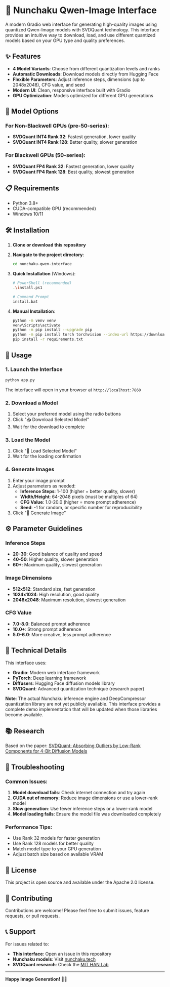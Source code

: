 # 🎨 Nunchaku Qwen-Image Interface

A modern Gradio web interface for generating high-quality images using quantized Qwen-Image models with SVDQuant technology. This interface provides an intuitive way to download, load, and use different quantized models based on your GPU type and quality preferences.

## ✨ Features

- **4 Model Variants**: Choose from different quantization levels and ranks
- **Automatic Downloads**: Download models directly from Hugging Face
- **Flexible Parameters**: Adjust inference steps, dimensions (up to 2048x2048), CFG value, and seed
- **Modern UI**: Clean, responsive interface built with Gradio
- **GPU Optimization**: Models optimized for different GPU generations

## 🚀 Model Options

### For Non-Blackwell GPUs (pre-50-series):
- **SVDQuant INT4 Rank 32**: Fastest generation, lower quality
- **SVDQuant INT4 Rank 128**: Better quality, slower generation

### For Blackwell GPUs (50-series):
- **SVDQuant FP4 Rank 32**: Fastest generation, lower quality  
- **SVDQuant FP4 Rank 128**: Best quality, slowest generation

## 📋 Requirements

- Python 3.8+
- CUDA-compatible GPU (recommended)
- Windows 10/11

## 🛠️ Installation

1. **Clone or download this repository**
2. **Navigate to the project directory**:
   ```bash
   cd nunchaku-qwen-interface
   ```

3. **Quick Installation** (Windows):
   ```bash
   # PowerShell (recommended)
   .\install.ps1
   
   # Command Prompt
   install.bat
   ```

4. **Manual Installation**:
   ```bash
   python -m venv venv
   venv\Scripts\activate
   python -m pip install --upgrade pip
   python -m pip install torch torchvision --index-url https://download.pytorch.org/whl/cu121
   pip install -r requirements.txt
   ```

## 🎯 Usage

### 1. Launch the Interface
```bash
python app.py
```

The interface will open in your browser at `http://localhost:7860`

### 2. Download a Model
1. Select your preferred model using the radio buttons
2. Click "📥 Download Selected Model"
3. Wait for the download to complete

### 3. Load the Model
1. Click "🚀 Load Selected Model"
2. Wait for the loading confirmation

### 4. Generate Images
1. Enter your image prompt
2. Adjust parameters as needed:
   - **Inference Steps**: 1-100 (higher = better quality, slower)
   - **Width/Height**: 64-2048 pixels (must be multiples of 64)
   - **CFG Value**: 1.0-20.0 (higher = more prompt adherence)
   - **Seed**: -1 for random, or specific number for reproducibility
3. Click "🎨 Generate Image"

## ⚙️ Parameter Guidelines

### Inference Steps
- **20-30**: Good balance of quality and speed
- **40-50**: Higher quality, slower generation
- **60+**: Maximum quality, slowest generation

### Image Dimensions
- **512x512**: Standard size, fast generation
- **1024x1024**: High resolution, good quality
- **2048x2048**: Maximum resolution, slowest generation

### CFG Value
- **7.0-8.0**: Balanced prompt adherence
- **10.0+**: Strong prompt adherence
- **5.0-6.0**: More creative, less prompt adherence

## 🔧 Technical Details

This interface uses:
- **Gradio**: Modern web interface framework
- **PyTorch**: Deep learning framework
- **Diffusers**: Hugging Face diffusion models library
- **SVDQuant**: Advanced quantization technique (research paper)

**Note**: The actual Nunchaku inference engine and DeepCompressor quantization library are not yet publicly available. This interface provides a complete demo implementation that will be updated when those libraries become available.

## 📚 Research

Based on the paper: [SVDQuant: Absorbing Outliers by Low-Rank Components for 4-Bit Diffusion Models](https://arxiv.org/abs/2411.05007)

## 🐛 Troubleshooting

### Common Issues:

1. **Model download fails**: Check internet connection and try again
2. **CUDA out of memory**: Reduce image dimensions or use a lower-rank model
3. **Slow generation**: Use fewer inference steps or a lower-rank model
4. **Model loading fails**: Ensure the model file was downloaded completely

### Performance Tips:

- Use Rank 32 models for faster generation
- Use Rank 128 models for better quality
- Match model type to your GPU generation
- Adjust batch size based on available VRAM

## 📄 License

This project is open source and available under the Apache 2.0 license.

## 🤝 Contributing

Contributions are welcome! Please feel free to submit issues, feature requests, or pull requests.

## 📞 Support

For issues related to:
- **This interface**: Open an issue in this repository
- **Nunchaku models**: Visit [nunchaku.tech](https://nunchaku.tech)
- **SVDQuant research**: Check the [MIT HAN Lab](https://hanlab.mit.edu/)

---

**Happy Image Generation! 🎨✨**

